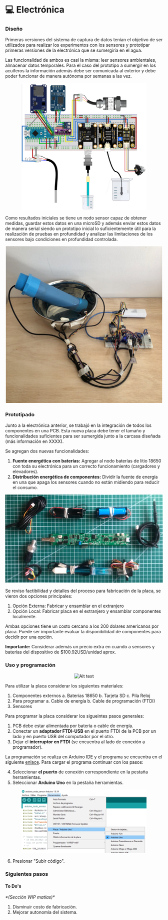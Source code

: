# 💻 Electrónica

### Diseño

Primeras versiones del sistema de captura de datos tenían el objetivo de ser utilizados para realizar los experimentos con los sensores y prototipar primeras versiones de la electrónica que se sumergiría en el agua.

Las funcionalidad de ambos es casi la misma: leer sensores ambientales, almacenar datos temporales. Para el caso del prototipo a sumergir en los acuíferos la información además debe ser comunicada al exterior y debe poder funcionar de manera autónoma por semanas a las vez.

<p align="center"><img title="a title" alt="Alt text" src="images/electronica_conexiones_prototipo.png" width="400px"></p>

Como resultados iniciales se tiene un nodo sensor capaz de obtener medidas, guardar estos datos en una microSD y además enviar estos datos de manera serial siendo un prototipo inicial lo suficientemente útil para la realización de pruebas en profundidad y analizar las limitaciones de los sensores bajo condiciones en profundidad controlada.

<p align="center"><img title="a title" alt="Alt text" src="images/electronica_prototipo_armado.png" width="500px"></p>

### Prototipado

Junto a la electrónica anterior, se trabajó en la integración de todos los componentes en una PCB. Esta nueva placa debe tener el tamaño y funcionalidades suficientes para ser sumergida junto a la carcasa diseñada (más información en XXXX).

Se agregan dos nuevas funcionalidades:
1. **Fuente energética con baterías:** Agregar al nodo baterías de litio 18650 con toda su electrónica para un correcto funcionamiento (cargadores y elevadores).
2. **Distribución energética de componentes:** Dividir la fuente de energía en una que apaga los sensores cuando no están midiendo para reducir el consumo.

<p align="center"><img title="a title" alt="Alt text" src="images/electronica_pcb_componentes.jpg"></p>

Se reviso factibilidad y detalles del proceso para fabricación de la placa, se vieron dos opciones principales:

1. Opción Externa: Fabricar y ensamblar en el extranjero
2. Opción Local: Fabricar placa en el extranjero y ensamblar componentes localmente.

<!-- La segunda opción implica hacer el trabajo de comprar todos los componentes de la placa y soldarlos. Sus ventajas son la posible reutilización de componentes dificiles de encontrar desde la electrónica original de los sensores y una consecuente optimización de costos. -->

Ambas opciones tiene un costo cercano a los 200 dolares americanos por placa. Puede ser importante evaluar la disponibilidad de componentes para decidir por una opción.

**Importante:** Considerar además un precio extra en cuando a sensores y baterías del dispositivo de $100.92USD/unidad aprox.

<!--
|   Cotizaciones  | **Total (5u)** | **Total+ 30%*** | **Precio unitario USD** | **Tiempo**  |
|-----------------------------|----------------|----------------|---------------------|-------------|
| **Opción Local**                   | $772.09        | $1003.72       | $200.74             | 3-4 semanas |
| **Opción Externa EEcart**          | $907.26        | $1179.44       | $235.89             | 5 semanas   |
| **Opción Externa PCBWay**          | $888.45        | $1176.19       | $231.00             | 5.5 semanas |
-->

### Uso y programación

<p align="center"><img title="a title" alt="Alt text" src="images/PCBnombrada_v0.png"></p>


Para utilizar la placa considerar los siguientes materiales:

1. Componentes externos
    a.  Baterías 18650
    b.  Tarjeta SD
    c.  Pila Reloj
2. Para programar
    a. Cable de energía
    b. Cable de programación (FTDI)
3. Sensores

Para programar la placa considerar los sigueintes pasos generales:

1. PCB debe estar alimentada por batería o cable de energía.
2. Conectar un **adaptador FTDI-USB** en el puerto FTDI de la PCB por un lado y en puerto USB del computador por el otro.
3. Dejar el **interruptor en FTDI** (se encuentra al lado de conexión a programador).

La programación se realiza en Arduino IDE y el programa se encuentra en el siguiente [enlace](https://github.com/niclabs/water-monitoring/tree/master/6.%20Electr%C3%B3nica/PCB-MCI/Codigo_Final). Para cargar el programa continuar con los pasos:

4. Seleccionar **el puerto** de conexión correspondiente en la pestaña herramientas.
5. Seleccionar  **Arduino Uno** en la pestaña herramientas.

<p align="center"><img title="a title" alt="Alt text" src="images/electronica_pcb_programacion_arduino.png" width="400px"></p>

6. Presionar "Subir código".

### Siguientes pasos

#### To Do's
_\*(Sección WIP matías)\*_

1. Disminuir costo de fabricación.
2. Mejorar autonomía del sistema.
